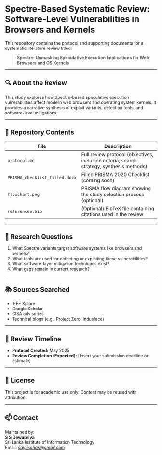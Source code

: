# Spectre-Based Systematic Review: Software-Level Vulnerabilities in Browsers and Kernels

This repository contains the protocol and supporting documents for a systematic literature review titled:

> **Spectre: Unmasking Speculative Execution Implications for Web Browsers and OS Kernels**

---

## 🔍 About the Review

This study explores how Spectre-based speculative execution vulnerabilities affect modern web browsers and operating system kernels. It provides a narrative synthesis of exploit variants, detection tools, and software-level mitigations.

---

## 📄 Repository Contents

| File | Description |
|------|-------------|
| `protocol.md` | Full review protocol (objectives, inclusion criteria, search strategy, synthesis methods) |
| `PRISMA_checklist_filled.docx` | Filled PRISMA 2020 Checklist (coming soon) |
| `flowchart.png` | PRISMA flow diagram showing the study selection process (optional) |
| `references.bib` | (Optional) BibTeX file containing citations used in the review |

---

## 🧪 Research Questions

1. What Spectre variants target software systems like browsers and kernels?
2. What tools are used for detecting or exploiting these vulnerabilities?
3. What software-layer mitigation techniques exist?
4. What gaps remain in current research?

---

## 📚 Sources Searched

- IEEE Xplore  
- Google Scholar  
- CISA advisories  
- Technical blogs (e.g., Project Zero, Indusface)  

---

## 📅 Review Timeline

- **Protocol Created:** May 2025  
- **Review Completion (Expected):** [Insert your submission deadline or estimate]

---

## 📌 License

This project is for academic use only. Content may be reused with attribution.

---

## 📫 Contact

Maintained by:  
**S S Dewapriya**  
Sri Lanka Institute of Information Technology  
Email: *sayusahas@gmail.com*  
